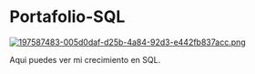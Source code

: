 # Portafolio-SQL
[![197587483-005d0daf-d25b-4a84-92d3-e442fb837acc.png](https://i.postimg.cc/xd07ZZcs/197587483-005d0daf-d25b-4a84-92d3-e442fb837acc.png)](https://postimg.cc/XrzQGQKF)

Aqui puedes ver mi crecimiento en SQL.
